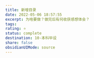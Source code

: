 ```yaml
---
title: 新增目录
date: 2022-05-06 18:57:55
excerpt: 为啥要做？做完后有何收获感想体会？
tags: 
rating: ⭐
status: complete
destination: 10-本科毕设
share: false
obsidianUIMode: source
---
```



